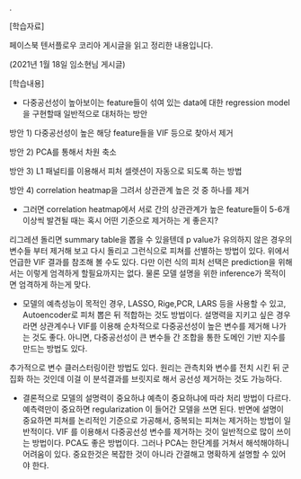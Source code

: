 .

[학습자료]

페이스북 텐서플로우 코리아 게시글을 읽고 정리한 내용입니다.

(2021년 1월 18일 임소현님 게시글)

[학습내용]

- 다중공선성이 높아보이는 feature들이 섞여 있는 data에 대한 regression model을 구현할때 일반적으로 대처하는 방안

방안 1) 다중공선성이 높은 해당 feature들을 VIF 등으로 찾아서 제거

방안 2) PCA를 통해서 차원 축소

방안 3) L1 패널티를 이용해서 피처 셀렛션이 자동으로 되도록 하는 방법

방안 4) correlation heatmap을 그려서 상관관계 높은 것 중 하나를 제거

- 그러면 correlation heatmap에서 서로 간의 상관관계가 높은 feature들이 5-6개 이상씩 발견될 때는 혹시 어떤 기준으로 제거하는 게 좋은지?

리그레션 돌리면 summary table을 뽑을 수 있을텐데 p value가 유의하지 않은 경우의 변수들 부터 제거해 보고 다시 돌리고 그런식으로 피쳐를 선별하는 방법이 있다. 위에서 언급한 VIF 결과를 참조해 볼 수도 있다. 다만 이런 식의 피처 선택은 prediction을 위해서는 이렇게 엄격하게 할필요까지는 없다. 물론 모델 설명을 위한 inference가 목적이면 엄격하게 하는게 맞다.

- 모델의 예측성능이 목적인 경우, LASSO, Rige,PCR, LARS 등을 사용할 수 있고, Autoencoder로 피처 뽑은 뒤 적합하는 것도 방법이다. 설명력을 지키고 싶은 경우라면 상관계수나 VIF를 이용해 순차적으로 다중공선성이 높은 변수를 제거해 나가는 것도 좋다. 아니면, 다중공선성이 큰 변수들 간 조합을 통한 도메인 기반 지수를 만드는 방법도 있다.

추가적으로 변수 클러스터링이란 방법도 있다. 원리는 관측치와 변수를 전치 시킨 뒤 군집화 하는 것인데 이걸 이 분석결과를 브릿지로 해서 공선성 제거하는 것도 가능하다.

- 결론적으로 모델의 설명력이 중요하냐 예측이 중요하냐에 따라 처리 방법이 다르다. 예측력만이 중요하면 regularization 이 들어간 모델을 쓰면 된다. 반면에 설명이 중요하면 피쳐를 논리적인 기준으로 가공해서, 중복되는 피쳐는 제거하는 방법이 일반적이다. VIF 를 이용해서 다중공선성 변수를 제거하는 것이 일반적으로 많이 쓰이는 방법이다. PCA도 좋은 방법이다. 그러나 PCA는 한단계를 거쳐서 해석해야하니 어려움이 있다. 중요한것은 복잡한 것이 아니라 간결해고 명확하게 설명할 수 있어야 한다.
